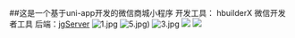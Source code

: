 ##这是一个基于uni-app开发的微信商城小程序
开发工具： hbuilderX 微信开发者工具
后端：[jgServer](https://github.com/No1white/jgServer)
![1.jpg](https://i.loli.net/2020/07/05/18mSljwnKutV9BT.jpg)
![5.jpg](https://i.loli.net/2020/07/05/WucQyHD52COTnVA.jpg))
![3.jpg](https://i.loli.net/2020/07/05/NMp61ZaOVnzH5WP.jpg)
![](https://github.com/No1white/jgShop/blob/master/README_files/4.jpg)
![](https://github.com/No1white/jgShop/blob/master/README_files/5.jpg)
